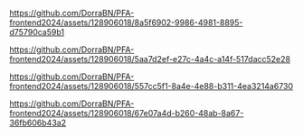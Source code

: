 
https://github.com/DorraBN/PFA-frontend2024/assets/128906018/8a5f6902-9986-4981-8895-d75790ca59b1

https://github.com/DorraBN/PFA-frontend2024/assets/128906018/5aa7d2ef-e27c-4a4c-a14f-517dacc52e28   

https://github.com/DorraBN/PFA-frontend2024/assets/128906018/557cc5f1-8a4e-4e88-b311-4ea3214a6730

https://github.com/DorraBN/PFA-frontend2024/assets/128906018/67e07a4d-b260-48ab-8a67-36fb606b43a2
